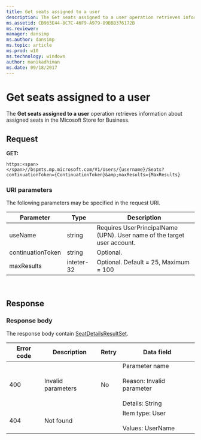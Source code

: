 ```yaml
---
title: Get seats assigned to a user
description: The Get seats assigned to a user operation retrieves information about assigned seats in the Micosoft Store for Business.
ms.assetid: CB963E44-8C7C-46F9-A979-89BBB376172B
ms.reviewer: 
manager: dansimp
ms.author: dansimp
ms.topic: article
ms.prod: w10
ms.technology: windows
author: manikadhiman
ms.date: 09/18/2017
---
```


# Get seats assigned to a user

The **Get seats assigned to a user** operation retrieves information about assigned seats in the Micosoft Store for Business.

## Request

**GET:**

```http
https:<span></span>//bspmts.mp.microsoft.com/V1/Users/{username}/Seats?continuationToken={ContinuationToken}&amp;maxResults={MaxResults}
```

### URI parameters

The following parameters may be specified in the request URI.

|Parameter|Type|Description|
|--- |--- |--- |
|useName|string|Requires UserPrincipalName (UPN). User name of the target user account.|
|continuationToken|string|Optional.|
|maxResults|inteter-32|Optional. Default = 25, Maximum = 100|

 
## Response

### Response body

The response body contain [SeatDetailsResultSet](data-structures-windows-store-for-business.md#seatdetailsresultset).

|Error code|Description|Retry|Data field|
|--- |--- |--- |--- |
|400|Invalid parameters|No|Parameter name<br><br>Reason: Invalid parameter<br><br>Details: String|
|404|Not found||Item type: User<br><br>Values: UserName|

 

 





